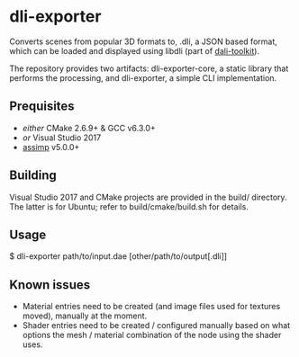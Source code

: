 # dli-exporter

Converts scenes from popular 3D formats to, .dli, a JSON based format, which can
be loaded and displayed using libdli (part of [dali-toolkit](https://github.com/dalihub/dali-toolkit )).

The repository provides two artifacts: dli-exporter-core, a static library that
performs the processing, and dli-exporter, a simple CLI implementation.

## Prequisites

- *either* CMake 2.6.9+ & GCC v6.3.0+
- *or* Visual Studio 2017
- [assimp](https://github.com/assimp/assimp) v5.0.0+

## Building

Visual Studio 2017 and CMake projects are provided in the build/ directory. The
latter is for Ubuntu; refer to build/cmake/build.sh for details.

## Usage

$ dli-exporter path/to/input.dae [other/path/to/output[.dli]]

## Known issues

   * Material entries need to be created (and image files used for textures moved), manually at the moment.
   * Shader entries need to be created / configured manually based on what options the mesh / material combination of the node using the shader uses.
